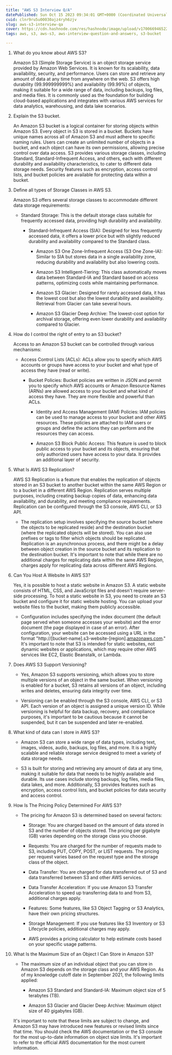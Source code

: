 ```yaml
---
title: "AWS S3 Interview Q/A"
datePublished: Sun Oct 15 2023 09:34:01 GMT+0000 (Coordinated Universal Time)
cuid: clnr9ru5u00030ajz4ryh6zjv
slug: aws-s3-interview-qa
cover: https://cdn.hashnode.com/res/hashnode/image/upload/v1700669465226/1f0050ca-7144-4e85-955c-1dfce324c807.png
tags: aws, s3, aws-s3, aws-interview-question-and-answers, s3-bucket

---
```


1. What do you know about AWS S3?
    
    Amazon S3 (Simple Storage Service) is an object storage service provided by Amazon Web Services. It is known for its scalability, data availability, security, and performance. Users can store and retrieve any amount of data at any time from anywhere on the web. S3 offers high durability (99.999999999%) and availability (99.99%) of objects, making it suitable for a wide range of data, including backups, log files, and media files. It is commonly used as the foundation for building cloud-based applications and integrates with various AWS services for data analytics, warehousing, and data lake scenarios.
    
2. Explain the S3 bucket.
    
    An Amazon S3 bucket is a logical container for storing objects within Amazon S3. Every object in S3 is stored in a bucket. Buckets have unique names across all of Amazon S3 and must adhere to specific naming rules. Users can create an unlimited number of objects in a bucket, and each object can have its own permissions, allowing precise control over data access. S3 provides various storage classes, including Standard, Standard-Infrequent Access, and others, each with different durability and availability characteristics, to cater to different data storage needs. Security features such as encryption, access control lists, and bucket policies are available for protecting data within a bucket.
    
3. Define all types of Storage Classes in AWS S3.
    
    Amazon S3 offers several storage classes to accommodate different data storage requirements:
    
    * Standard Storage: This is the default storage class suitable for frequently accessed data, providing high durability and availability.
        
        * Standard-Infrequent Access (SIA): Designed for less frequently accessed data, it offers a lower price but with slightly reduced durability and availability compared to the Standard class.
            
            * Amazon S3 One Zone-Infrequent Access (S3 One Zone-IA): Similar to SIA but stores data in a single availability zone, reducing durability and availability but also lowering costs.
                
            * Amazon S3 Intelligent-Tiering: This class automatically moves data between Standard-IA and Standard based on access patterns, optimizing costs while maintaining performance.
                
            * Amazon S3 Glacier: Designed for rarely accessed data, it has the lowest cost but also the lowest durability and availability. Retrieval from Glacier can take several hours.
                
            * Amazon S3 Glacier Deep Archive: The lowest-cost option for archival storage, offering even lower durability and availability compared to Glacier.
                
4. How do I control the right of entry to an S3 bucket?
    
    Access to an Amazon S3 bucket can be controlled through various mechanisms:
    
    * Access Control Lists (ACLs): ACLs allow you to specify which AWS accounts or groups have access to your bucket and what type of access they have (read or write).
        
        * Bucket Policies: Bucket policies are written in JSON and permit you to specify which AWS accounts or Amazon Resource Names (ARNs) are allowed access to your bucket and what kind of access they have. They are more flexible and powerful than ACLs.
            
            * Identity and Access Management (IAM) Policies: IAM policies can be used to manage access to your bucket and other AWS resources. These policies are attached to IAM users or groups and define the actions they can perform and the resources they can access.
                
            * Amazon S3 Block Public Access: This feature is used to block public access to your bucket and its objects, ensuring that only authorized users have access to your data. It provides an additional layer of security.
                
5. What Is AWS S3 Replication?
    
    AWS S3 Replication is a feature that enables the replication of objects stored in an S3 bucket to another bucket within the same AWS Region or to a bucket in a different AWS Region. Replication serves multiple purposes, including creating backup copies of data, enhancing data availability, and durability, and meeting compliance requirements. Replication can be configured through the S3 console, AWS CLI, or S3 API.
    
    * The replication setup involves specifying the source bucket (where the objects to be replicated reside) and the destination bucket (where the replicated objects will be stored). You can also use prefixes or tags to filter which objects should be replicated. Replication is an asynchronous process, and there might be a delay between object creation in the source bucket and its replication to the destination bucket. It's important to note that while there are no additional charges for replicating data within the same AWS Region, charges apply for replicating data across different AWS Regions.
        
6. Can You Host A Website In AWS S3?
    
    Yes, it is possible to host a static website in Amazon S3. A static website consists of HTML, CSS, and JavaScript files and doesn't require server-side processing. To host a static website in S3, you need to create an S3 bucket and configure it for static website hosting. You can upload your website files to the bucket, making them publicly accessible.
    
    * Configuration includes specifying the index document (the default page served when someone accesses your website) and the error document (the page displayed in case of an error). After configuration, your website can be accessed using a URL in the format "http://\[bucket-name\].s3-website-\[region\].[amazonaws.com](http://amazonaws.com)." It's important to note that S3 is intended for static websites, not dynamic websites or applications, which may require other AWS services like EC2, Elastic Beanstalk, or Lambda.
        
7. Does AWS S3 Support Versioning?
    
    * Yes, Amazon S3 supports versioning, which allows you to store multiple versions of an object in the same bucket. When versioning is enabled for a bucket, S3 retains all versions of an object, including writes and deletes, ensuring data integrity over time.
        
    * Versioning can be enabled through the S3 console, AWS CLI, or S3 API. Each version of an object is assigned a unique version ID. While versioning is helpful for data backup, recovery, and compliance purposes, it's important to be cautious because it cannot be suspended, but it can be suspended and later re-enabled.
        
8. What kind of data can I store in AWS S3?
    
    * Amazon S3 can store a wide range of data types, including text, images, videos, audio, backups, log files, and more. It is a highly scalable and reliable storage service designed to meet a variety of data storage needs.
        
    * S3 is built for storing and retrieving any amount of data at any time, making it suitable for data that needs to be highly available and durable. Its use cases include storing backups, log files, media files, data lakes, and more. Additionally, S3 provides features such as encryption, access control lists, and bucket policies for data security and access control.
        
9. How Is The Pricing Policy Determined For AWS S3?
    
    * The pricing for Amazon S3 is determined based on several factors:
        
        * Storage: You are charged based on the amount of data stored in S3 and the number of objects stored. The pricing per gigabyte (GB) varies depending on the storage class you choose.
            
        * Requests: You are charged for the number of requests made to S3, including PUT, COPY, POST, or LIST requests. The pricing per request varies based on the request type and the storage class of the object.
            
        * Data Transfer: You are charged for data transferred out of S3 and data transferred between S3 and other AWS services.
            
        * Data Transfer Acceleration: If you use Amazon S3 Transfer Acceleration to speed up transferring data to and from S3, additional charges apply.
            
        * Features: Some features, like S3 Object Tagging or S3 Analytics, have their own pricing structures.
            
        * Storage Management: If you use features like S3 Inventory or S3 Lifecycle policies, additional charges may apply.
            
        * AWS provides a pricing calculator to help estimate costs based on your specific usage patterns.
            
10. What Is the Maximum Size of an Object I Can Store in Amazon S3?
    
    * The maximum size of an individual object that you can store in Amazon S3 depends on the storage class and your AWS Region. As of my knowledge cutoff date in September 2021, the following limits applied:
        
        * Amazon S3 Standard and Standard-IA: Maximum object size of 5 terabytes (TB).
            
        * Amazon S3 Glacier and Glacier Deep Archive: Maximum object size of 40 gigabytes (GB).
            
    
    It's important to note that these limits are subject to change, and Amazon S3 may have introduced new features or revised limits since that time. You should check the AWS documentation or the S3 console for the most up-to-date information on object size limits. It's important to refer to the official AWS documentation for the most current information.